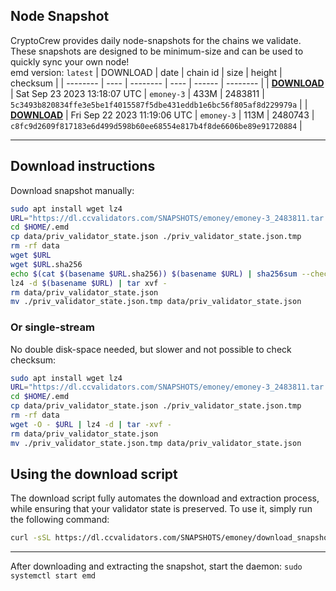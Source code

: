## Node Snapshot
CryptoCrew provides daily node-snapshots for the chains we validate. These snapshots are designed to be minimum-size and can be used to quickly sync your own node!  
emd version: `latest`
| DOWNLOAD | date | chain id | size | height | checksum |
| -------- | ---- | -------- | ---- | ------ | -------- |
| **[DOWNLOAD](https://dl.ccvalidators.com/SNAPSHOTS/emoney/emoney-3_2483811.tar.lz4)** | Sat Sep 23 2023 13:18:07 UTC | `emoney-3` | 433M | 2483811 | `5c3493b820834ffe3e5be1f4015587f5dbe431eddb1e6bc56f805af8d229979a` |
| **[DOWNLOAD](https://dl.ccvalidators.com/SNAPSHOTS/emoney/emoney-3_2480743.tar.lz4)** | Fri Sep 22 2023 11:19:06 UTC | `emoney-3` | 113M | 2480743 | `c8fc9d2609f817183e6d499d598b60ee68554e817b4f8de6606be89e91720884` |

---

## Download instructions
Download snapshot manually:
```sh
sudo apt install wget lz4
URL="https://dl.ccvalidators.com/SNAPSHOTS/emoney/emoney-3_2483811.tar.lz4"
cd $HOME/.emd
cp data/priv_validator_state.json ./priv_validator_state.json.tmp
rm -rf data
wget $URL
wget $URL.sha256
echo $(cat $(basename $URL.sha256)) $(basename $URL) | sha256sum --check
lz4 -d $(basename $URL) | tar xvf -
rm data/priv_validator_state.json
mv ./priv_validator_state.json.tmp data/priv_validator_state.json
```

### Or single-stream
No double disk-space needed, but slower and not possible to check checksum:
```sh
sudo apt install wget lz4
URL="https://dl.ccvalidators.com/SNAPSHOTS/emoney/emoney-3_2483811.tar.lz4"
cd $HOME/.emd
cp data/priv_validator_state.json ./priv_validator_state.json.tmp
rm -rf data
wget -O - $URL | lz4 -d | tar -xvf -
rm data/priv_validator_state.json
mv ./priv_validator_state.json.tmp data/priv_validator_state.json
```





## Using the download script

The download script fully automates the download and extraction process, while ensuring that your validator state is preserved. To use it, simply run the following command:
```sh
curl -sSL https://dl.ccvalidators.com/SNAPSHOTS/emoney/download_snapshot.sh | bash
```
---

After downloading and extracting the snapshot, start the daemon: `sudo systemctl start emd`

